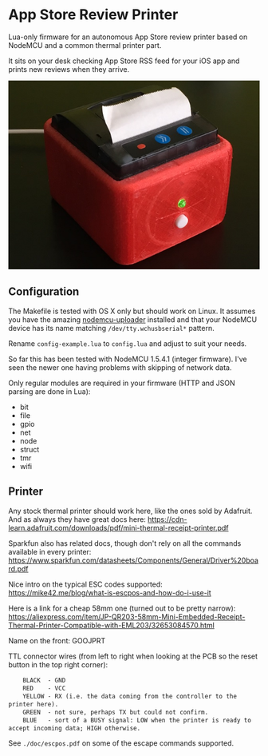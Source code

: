 # App Store Review Printer

Lua-only firmware for an autonomous App Store review printer based on NodeMCU and a common thermal printer part.

It sits on your desk checking App Store RSS feed for your iOS app and prints new reviews when they arrive.

![](picture.jpg "App Store Review Printer")

## Configuration

The Makefile is tested with OS X only but should work on Linux. It assumes you have the amazing [nodemcu-uploader](https://github.com/kmpm/nodemcu-uploader) installed and that your NodeMCU device has its name matching `/dev/tty.wchusbserial*` pattern.

Rename `config-example.lua` to `config.lua` and adjust to suit your needs.

So far this has been tested with NodeMCU 1.5.4.1 (integer firmware). I've seen the newer one having problems with skipping of network data. 

Only regular modules are required in your firmware (HTTP and JSON parsing are done in Lua):

- bit
- file
- gpio
- net
- node
- struct
- tmr
- wifi

## Printer

Any stock thermal printer should work here, like the ones sold by Adafruit. And as always they have great docs here: https://cdn-learn.adafruit.com/downloads/pdf/mini-thermal-receipt-printer.pdf

Sparkfun also has related docs, though don't rely on all the commands available in every printer: 
https://www.sparkfun.com/datasheets/Components/General/Driver%20board.pdf

Nice intro on the typical ESC codes supported:
https://mike42.me/blog/what-is-escpos-and-how-do-i-use-it

Here is a link for a cheap 58mm one (turned out to be pretty narrow):
https://aliexpress.com/item/JP-QR203-58mm-Mini-Embedded-Receipt-Thermal-Printer-Compatible-with-EML203/32653084570.html

Name on the front: GOOJPRT

TTL connector wires (from left to right when looking at the PCB so the reset button in the top right corner):

        BLACK  - GND
        RED    - VCC
        YELLOW - RX (i.e. the data coming from the controller to the printer here).
        GREEN  - not sure, perhaps TX but could not confirm.
        BLUE   - sort of a BUSY signal: LOW when the printer is ready to accept incoming data; HIGH otherwise.

See `./doc/escpos.pdf` on some of the escape commands supported.
